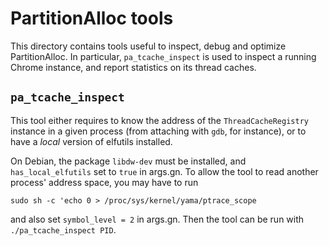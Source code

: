 # PartitionAlloc tools

This directory contains tools useful to inspect, debug and optimize
PartitionAlloc. In particular, `pa_tcache_inspect` is used to inspect a running
Chrome instance, and report statistics on its thread caches.

## `pa_tcache_inspect`

This tool either requires to know the address of the `ThreadCacheRegistry`
instance in a given process (from attaching with `gdb`, for instance), or to
have a *local* version of elfutils installed.

On Debian, the package `libdw-dev` must be installed, and `has_local_elfutils`
set to `true` in args.gn. To allow the tool to read another process' address
space, you may have to run

```
sudo sh -c 'echo 0 > /proc/sys/kernel/yama/ptrace_scope
```

and also set `symbol_level = 2` in args.gn. Then the tool can be run with
`./pa_tcache_inspect PID`.

